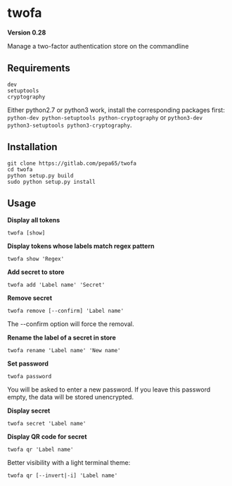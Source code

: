 # twofa
**Version 0.28**

Manage a two-factor authentication store on the commandline

## Requirements
    dev
    setuptools
    cryptography

Either python2.7 or python3 work, install the corresponding packages first:
`python-dev python-setuptools python-cryptography` or
`python3-dev python3-setuptools python3-cryptography`.

## Installation
    git clone https://gitlab.com/pepa65/twofa
    cd twofa
    python setup.py build
    sudo python setup.py install

## Usage
**Display all tokens**

    twofa [show]

**Display tokens whose labels match regex pattern**

    twofa show 'Regex'

**Add secret to store**

    twofa add 'Label name' 'Secret'

**Remove secret**

    twofa remove [--confirm] 'Label name'

The --confirm option will force the removal.

**Rename the label of a secret in store**

    twofa rename 'Label name' 'New name'

**Set password**

    twofa password

You will be asked to enter a new password. If you leave this password empty, the data will be stored unencrypted.

**Display secret**

    twofa secret 'Label name'

**Display QR code for secret**

    twofa qr 'Label name'

Better visibility with a light terminal theme:

    twofa qr [--invert|-i] 'Label name'

